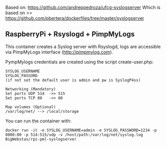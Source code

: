 Based on: https://github.com/andreppedroza/ufcg-syslogserver Which is based on >> https://github.com/pbertera/dockerfiles/tree/master/syslogserver

## RaspberryPi + Rsyslogd + PimpMyLogs

This container creates a Syslog server with Rsyslogd, logs are accessible via PimpMyLogs interface (http://pimpmylog.com).

PympMylogs credentials are created using the script create-user.php:

```Set env variables(Optional)
SYSLOG_USERNAME
SYSLOG_PASSORD
(if not set the default user is admin and pw is SyslogP4ss)

Networking (Mandatory)
Set ports UDP 514  ->> 515
Set ports TCP 80   ->> 80

Map volumes (Optional)
/var/log/net/ --> /local/storage
```

You can run the container with:

    docker run -it -e SYSLOG_USERNAME=admin -e SYSLOG_PASSWORD=1234 -p 8080:80 -p 514:515/udp -v /host/path:/var/log/net/syslog.log BigWebstas/rpi-pml-syslogserver

